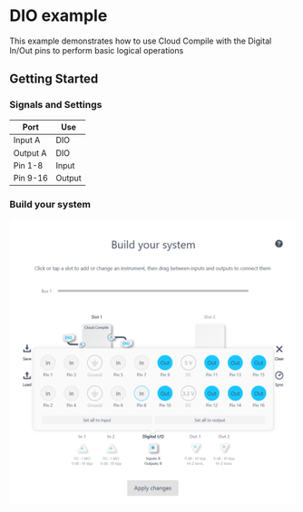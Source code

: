 # DIO example

This example demonstrates how to use Cloud Compile with the Digital In/Out pins to perform basic logical operations

## Getting Started

### Signals and Settings
| Port | Use |
| --- | --- |
| Input A  |	DIO |
| Output A | 	DIO |
| Pin 1-8 | 	Input |
| Pin 9-16 | 	Output |

### Build your system
![Result](./dio.png)
